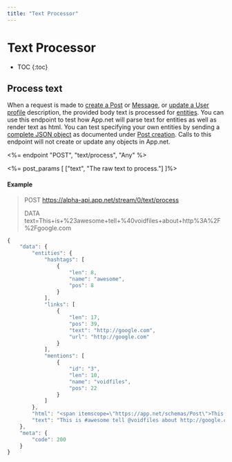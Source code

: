 ```yaml
---
title: "Text Processor"
---
```


# Text Processor

* TOC
{:toc}

## Process text

When a request is made to [create a Post](/docs/resources/post/lifecycle/#create-a-post) or [Message](/docs/resources/message/lifecycle/#create-a-message), or [update a User profile](/docs/resources/user/profile/#update-a-user) description, the provided body text is processed for [entities](/docs/meta/entities). You can use this endpoint to test how App.net will parse text for entities as well as render text as html. You can test specifying your own entities by sending a [complete JSON object](/docs/resources/post/lifecycle/#json-example) as documented under [Post creation](/docs/resources/post/lifecycle/#create-a-post). Calls to this endpoint will not create or update any objects in App.net.

<%= endpoint "POST", "text/process", "Any" %>

<%= post_params [
    ["text", "The raw text to process."]
]%>

#### Example

> POST https://alpha-api.app.net/stream/0/text/process
>
> DATA text=This+is+%23awesome+tell+%40voidfiles+about+http%3A%2F%2Fgoogle.com

~~~ js
{
    "data": {
        "entities": {
            "hashtags": [
                {
                    "len": 8,
                    "name": "awesome",
                    "pos": 8
                }
            ],
            "links": [
                {
                    "len": 17,
                    "pos": 39,
                    "text": "http://google.com",
                    "url": "http://google.com"
                }
            ],
            "mentions": [
                {
                    "id": "3",
                    "len": 10,
                    "name": "voidfiles",
                    "pos": 22
                }
            ]
        },
        "html": "<span itemscope=\"https://app.net/schemas/Post\">This is <span itemprop=\"hashtag\" data-hashtag-name=\"awesome\">#awesome</span> tell <span itemprop=\"mention\" data-mention-id=\"3\" data-mention-name=\"voidfiles\">@voidfiles</span> about <a href=\"http://google.com\">http://google.com</a></span>",
        "text": "This is #awesome tell @voidfiles about http://google.com"
    },
    "meta": {
        "code": 200
    }
}
~~~